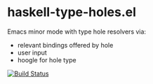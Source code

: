 haskell-type-holes.el
=====================

Emacs minor mode with type hole resolvers via:

- relevant bindings offered by hole
- user input
- hoogle for hole type

[![Build Status](https://travis-ci.org/markus1189/haskell-type-holes.png?branch=master)](https://travis-ci.org/markus1189/haskell-type-holes)
